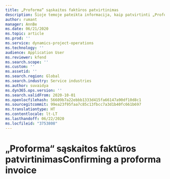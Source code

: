 ```yaml
---
title: „Proforma“ sąskaitos faktūros patvirtinimas
description: Šioje temoje pateikta informacija, kaip patvirtinti „Proforma“ sąskaitą faktūrą.
author: rumant
manager: AnnBe
ms.date: 06/21/2020
ms.topic: article
ms.prod: ''
ms.service: dynamics-project-operations
ms.technology: ''
audience: Application User
ms.reviewer: kfend
ms.search.scope: ''
ms.custom: ''
ms.assetid: ''
ms.search.region: Global
ms.search.industry: Service industries
ms.author: suvaidya
ms.dyn365.ops.version: ''
ms.search.validFrom: 2020-10-01
ms.openlocfilehash: 56609b7a22ebbb1333d415fa66147a90df10d8c1
ms.sourcegitcommit: 99ea23f95faa7c85c13fbcc7a3d1b40fc661b697
ms.translationtype: HT
ms.contentlocale: lt-LT
ms.lasthandoff: 06/22/2020
ms.locfileid: "3753808"
---
```

# <a name="confirming-a-proforma-invoice"></a><span data-ttu-id="aea30-103">„Proforma“ sąskaitos faktūros patvirtinimas</span><span class="sxs-lookup"><span data-stu-id="aea30-103">Confirming a proforma invoice</span></span>
